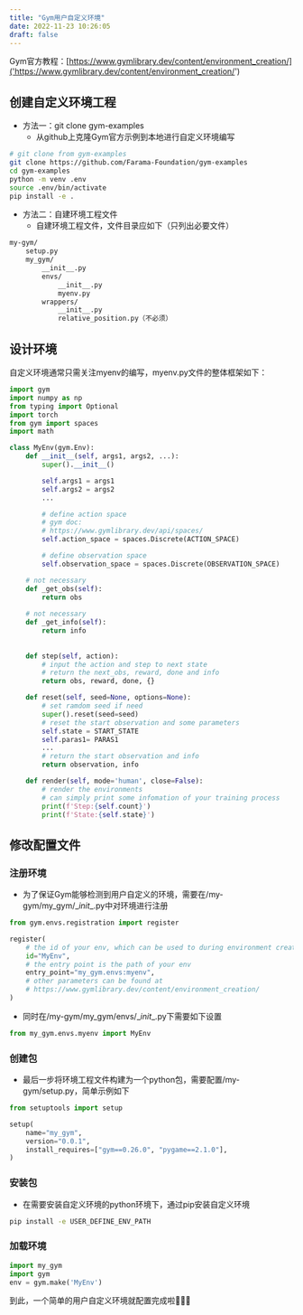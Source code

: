 ```yaml
---
title: "Gym用户自定义环境"
date: 2022-11-23 10:26:05
draft: false
---
```

Gym官方教程：[https://www.gymlibrary.dev/content/environment_creation/]('https://www.gymlibrary.dev/content/environment_creation/')
## 创建自定义环境工程
- 方法一：git clone gym-examples
    - 从github上克隆Gym官方示例到本地进行自定义环境编写  
``` bash
# git clone from gym-examples
git clone https://github.com/Farama-Foundation/gym-examples
cd gym-examples
python -m venv .env
source .env/bin/activate
pip install -e .
```
- 方法二：自建环境工程文件
    - 自建环境工程文件，文件目录应如下（只列出必要文件）
```bash
my-gym/
    setup.py
    my_gym/
        __init__.py
        envs/   
            __init__.py
            myenv.py
        wrappers/
            __init__.py
            relative_position.py（不必须）
```
## 设计环境
自定义环境通常只需关注myenv的编写，myenv.py文件的整体框架如下：
```python
import gym
import numpy as np
from typing import Optional
import torch
from gym import spaces
import math

class MyEnv(gym.Env):
    def __init__(self, args1, args2, ...):
        super().__init__()

        self.args1 = args1
        self.args2 = args2
        ...

        # define action space
        # gym doc:
        # https://www.gymlibrary.dev/api/spaces/
        self.action_space = spaces.Discrete(ACTION_SPACE)

        # define observation space
        self.observation_space = spaces.Discrete(OBSERVATION_SPACE)

    # not necessary
    def _get_obs(self):
        return obs
    
    # not necessary
    def _get_info(self):
        return info
    
    
    def step(self, action):
        # input the action and step to next state
        # return the next_obs, reward, done and info
        return obs, reward, done, {}

    def reset(self, seed=None, options=None):
        # set ramdom seed if need
        super().reset(seed=seed)
        # reset the start observation and some parameters
        self.state = START_STATE
        self.paras1= PARAS1
        ...
        # return the start observation and info
        return observation, info

    def render(self, mode='human', close=False):
        # render the environments
        # can simply print some infomation of your training process
        print(f'Step:{self.count}')
        print(f'State:{self.state}')
```

## 修改配置文件
### 注册环境
- 为了保证Gym能够检测到用户自定义的环境，需要在/my-gym/my_gym/\__init__.py中对环境进行注册
```python
from gym.envs.registration import register

register(
    # the id of your env, which can be used to during environment creation
    id="MyEnv",
    # the entry point is the path of your env
    entry_point="my_gym.envs:myenv",
    # other parameters can be found at 
    # https://www.gymlibrary.dev/content/environment_creation/
)
```
- 同时在/my-gym/my_gym/envs/\__init__.py下需要如下设置
```python
from my_gym.envs.myenv import MyEnv
```
### 创建包
- 最后一步将环境工程文件构建为一个python包，需要配置/my-gym/setup.py，简单示例如下
```python
from setuptools import setup

setup(
    name="my_gym",
    version="0.0.1",
    install_requires=["gym==0.26.0", "pygame==2.1.0"],
)
```
### 安装包
- 在需要安装自定义环境的python环境下，通过pip安装自定义环境
```bash
pip install -e USER_DEFINE_ENV_PATH
```
### 加载环境
```python
import my_gym
import gym
env = gym.make('MyEnv')
```
到此，一个简单的用户自定义环境就配置完成啦🎉🎉🎉
